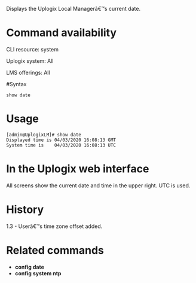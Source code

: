 <!-- 5.4 -->

Displays the Uplogix Local Managerâ€™s current date.

# Command availability 

CLI resource: system

Uplogix system: All

LMS offerings: All

#Syntax 

```
show date
```

# Usage 

```
[admin@UplogixLM]# show date
Displayed time is 04/03/2020 16:08:13 GMT
System time is    04/03/2020 16:08:13 UTC
```

# In the Uplogix web interface

All screens show the current date and time in the upper right. UTC is used.

# History 

1.3 - Userâ€™s time zone offset added.

# Related commands 

- **config date**
- **config system ntp**
